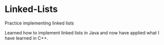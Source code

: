 # Linked-Lists
Practice implementing linked lists

Learned how to implement linked lists in Java and now have applied what I have learned in C++. 
